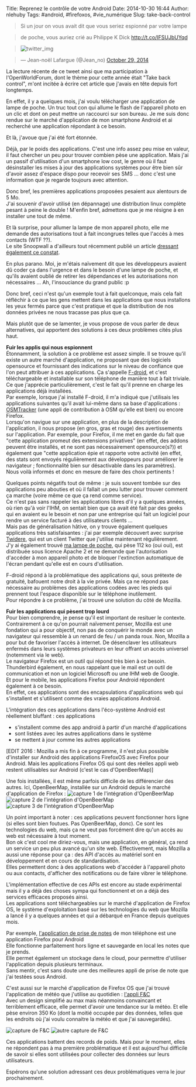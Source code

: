 Title: Reprenez le contrôle de votre Android
Date: 2014-10-30 16:44
Author: nlehuby
Tags: #android, #firefoxos, #vie_numérique
Slug: take-back-control

> Si un jour on vous avait dit que vous seriez espionné par votre lampe

> de poche, vous auriez crié au Philippe K Dick http://t.co/IFSUJbUYqd

> ![twitter_img](https://o.twimg.com/2/proxy.jpg?t=HBhQaHR0cDovL2ltZy5waG9uYW5kcm9pZC5jb20vMjAxNC8xMC9hcHBsaWNhdGlvbnMtbGFtcGUtcG9jaGUtY29sbGVjdGUtZG9ubmVlcy5qcGcU-AoU3AUcFIQGFJQDAAAWABIA&s=fe-LM2U4jCwNbTc24kEHOz9a4L_pckrTMA0hoz35plQ)

> — Jean-noël Lafargue (@Jean_no) [October 29, 2014](https://twitter.com/Jean_no/status/527364492624429056)

La lecture récente de ce tweet ainsi que ma participation à l'OpenWorldForum, dont le thème pour cette année était "Take back control", m'ont incitée à écrire cet article que j'avais en tête depuis fort longtemps.

En effet, il y a quelques mois, j'ai voulu télécharger une application de lampe de poche. Un truc tout con qui allume le flash de l'appareil photo en un clic et dont on peut mettre un raccourci sur son bureau. Je me suis donc rendue sur le marché d'application de mon smartphone Android et ai recherché une application répondant à ce besoin.

Et là, j'avoue que j'ai été fort étonnée.

Déjà, par le poids des applications. C'est une info assez peu mise en valeur, il faut chercher un peu pour trouver combien pèse une application. Mais j'ai un passif d'utilisation d'un smartphone low cost, le genre où il faut désinstaller les mises à jour des applications systèmes pour être bien sûr d'avoir assez d'espace dispo pour recevoir ses SMS ... donc c'est une information que je regarde toujours avec attention.

Donc bref, les premières applications proposées pesaient aux alentours de 5 Mo.<br>
J'ai souvenir d'avoir utilisé (en dépannage) une distribution linux complète pesant à peine le double ! M'enfin bref, admettons que je me résigne à en installer une tout de même.

Et là surprise, pour allumer la lampe de mon appareil photo, elle me demande des autorisations tout à fait incongrues telles que l'accès à mes contacts (WTF ??).<br>
Le site Snoopwall a d'ailleurs tout récemment publié un article [dressant également ce constat](http://www.phonandroid.com/mefiez-vous-applications-lampe-poche-vous-etes-espionnes.html).

En plus parano. Moi, je m'étais naïvement dit que les développeurs avaient dû coder ça dans l'urgence et dans le besoin d'une lampe de poche, et qu'ils avaient oublié de retirer les dépendances et les autorisations non nécessaires ... Ah, l'insouciance du grand public :p

Donc bref, ceci n'est qu'un exemple tout à fait quelconque, mais cela fait réfléchir à ce que les gens mettent dans les applications que nous installons les yeux fermés parce que c'est pratique et que la distribution de nos données privées ne nous tracasse pas plus que ça.

Mais plutôt que de se lamenter, je vous propose de vous parler de deux alternatives, qui apportent des solutions à ces deux problèmes cités plus haut.

**Fuir les applis qui nous espionnent** <br>
Étonnamment, la solution à ce problème est assez simple. Il se trouve qu'il existe un autre marché d'application, ne proposant que des logiciels opensource et fournissant des indications sur le niveau de confiance que l'on peut attribuer à ces applications. Ça s'appelle [F-droid](https://f-droid.org/), et c'est téléchargeable et installable sur son téléphone de manière tout à fait triviale.<br>
Ce que j'apprécie particulièrement, c'est le fait qu'il prenne en charge les applications déjà installées.<br>
Par exemple, lorsque j'ai installé F-droid, il m'a indiqué que j'utilisais les applications suivantes qu'il avait lui-même dans sa base d'applications : [OSMTracker](https://f-droid.org/repository/browse/?fdfilter=osmtracker&fdid=me.guillaumin.android.osmtracker) (une appli de contribution à OSM qu'elle est bien) ou encore Firefox.<br>
Lorsqu'on navigue sur une application, en plus de la description de l'application, il nous propose (en gros, gras et rouge) des avertissements sur l'application. Par exemple, pour Firefox, il me met en garde du fait que "cette application promeut des extensions privatives" (en effet, des addons peuvent être installés, et ne sont pas nécessairement opensource(s?)) et également que "cette application épie et rapporte votre activité (en effet, des stats sont envoyés régulièrement aux développeurs pour améliorer le navigateur ; fonctionnalité bien sur désactivable dans les paramètres).<br>
Nous voilà informés et donc en mesure de faire des choix pertinents !

Quelques points négatifs tout de même : je suis souvent tombée sur des applications peu abouties et où il fallait un peu lutter pour trouver comment ça marche (voire même ce que ça rend comme service).<br>
Ce n'est pas sans rappeler les applications libres d'il y a quelques années, où rien qu'à voir l'IHM, on sentait bien que ça avait été fait par des geeks qui en avaient eu le besoin et non par une entreprise qui fait un logiciel pour rendre un service facturé à des utilisateurs clients ...<br>
Mais pas de généralisation hâtive, on y trouve également quelques applications très satisfaisantes : j'ai par exemple découvert avec surprise [Twidere](https://f-droid.org/repository/browse/?fdfilter=twidere&fdid=org.mariotaku.twidere), qui est un client Twitter que j'utilise maintenant régulièrement.<br>
J'y ai également trouvé [ma lampe de poche](https://f-droid.org/repository/browse/?fdfilter=torch&fdid=com.colinmcdonough.android.torch), qui pèse 112 ko (oui oui), est distribuée sous licence Apache 2 et ne demande que l'autorisation d'accéder à mon appareil photo et de bloquer l'extinction automatique de l'écran pendant qu'elle est en cours d'utilisation.<br>

F-droid répond à la problématique des applications qui, sous prétexte de gratuité, bafouent notre droit à la vie privée. Mais ça ne répond pas nécessaire au problèmes des applications codées avec les pieds qui prennent tout l'espace disponible sur le téléphone inutilement.<br>
Pour répondre à ce problème, j'ai trouvé une solution du côté de Mozilla.

**Fuir les applications qui pèsent trop lourd** <br>
Pour bien comprendre, je pense qu'il est important de resituer le contexte. Contrairement à ce qu'on pourrait naïvement penser, Mozilla est une fondation qui a pour objectif, non pas de conquérir le monde avec un navigateur qui ressemble à un renard de feu / un panda roux. Non, Mozilla a pour but de favoriser l'accès à internet. De désenclaver les utilisateurs enfermés dans leurs systèmes privateurs en leur offrant un accès universel (notemment via le web).<br>
Le navigateur Firefox est un outil qui répond très bien à ce besoin.<br>
Thunderbird également, en nous rappelant que le mail est un outil de communication et non un logiciel Microsoft ou une IHM web de Google.<br>
Et pour le mobile, les applications Firefox pour Android répondent également à ce besoin.<br>
En effet, ces applications sont des encapsulations d'applications web qui s'installent et s'utilisent comme des vraies applications Android.

L'intégration des ces applications dans l'éco-système Android est réellement bluffant : ces applications

* s'installent comme des app android à partir d'un marché d'applications
* sont listées avec les autres applications dans le système
* se mettent à jour comme les autres applications

[EDIT 2016 : Mozilla a mis fin à ce programme, il n'est plus possible d'installer sur Android des applications FirefoxOS avec Firefox pour Android. Mais les applications Firefox OS qui sont des réelles appli web restent utilisables sur Android (c'est le cas d'OpenBeerMap)]

Une fois installées, il est même parfois difficile de les différencier des autres. Ici, OpenBeerMap, installée sur un Android depuis le marché d'application de Firefox :
![capture 1 de l'intégration d'OpenBeerMap]({attach}images/20141030_takebackcontrol/2014-08-21_12.03.01.png)
![capture 2 de l'intégration d'OpenBeerMap]({attach}images/20141030_takebackcontrol/2014-08-21_12.07.21.png)
![capture 3 de l'intégration d'OpenBeerMap]({attach}images/20141030_takebackcontrol/2014-08-21_12.05.56.png)

Un point important à noter : ces applications peuvent fonctionner hors ligne (si elles sont bien foutues. Pas OpenBeerMap, donc). Ce sont les technologies du web, mais ça ne veut pas forcément dire qu'un accès au web est nécessaire à tout moment.<br>
Bon ok c'est cool me diriez-vous, mais une application, en général, ça rend un service un peu plus avancé qu'un site web. Effectivement, mais Mozilla a aussi une réponse pour ça : des API d'accès au matériel sont en développement et en cours de standardisation.<br>
Elles permettent donc à des applications web d'accéder à l'appareil photo ou aux contacts, d'afficher des notifications ou de faire vibrer le téléphone.

L'implémentation effective de ces APIs est encore au stade expérimental mais il y a déjà des choses sympa qui fonctionnent et on a déjà des services efficaces proposés ainsi.<br>
Les applications sont téléchargeables sur le marché d'application de Firefox OS, le système d'exploitation basé sur les technologies du web que Mozilla a lancé il y a quelques années et qui a débarqué en France depuis quelques mois.

Par exemple, [l'application de prise de notes](https://marketplace.firefox.com/app/litewrite) de mon téléphone est une application Firefox pour Android<br>
Elle fonctionne parfaitement hors ligne et sauvegarde en local les notes que je prends.<br>
Elle permet également un stockage dans le cloud, pour permettre d'utiliser l'application depuis plusieurs terminaux.<br>
Sans mentir, c'est sans doute une des meilleures appli de prise de note que j'ai testées sous Android.


C'est aussi sur le marché d'application de Firefox OS que j'ai trouvé l'application de météo que j'utilise au quotidien : [l'appli F&C](https://marketplace.firefox.com/app/fc)<br>
Avec un design simplifié au max mais néanmoins convaincant et terriblement efficace, elle permet d'avoir une tendance sur la météo. Et elle pèse environ 350 Ko (dont la moitié occupée par des données, telles que les endroits où j'ai voulu connaitre la météo et que j'ai sauvegardés).

![capture de F&C]({attach}images/20141030_takebackcontrol/111562.png)
![autre capture de F&C]({attach}images/20141030_takebackcontrol/111559.png)

Ces applications battent des records de poids. Mais pour le moment, elles ne répondent pas à ma première problématique et il est aujourd'hui difficile de savoir si elles sont utilisées pour collecter des données sur leurs utilisateurs.

Espérons qu'une solution adressant ces deux problématiques verra le jour prochainement.
